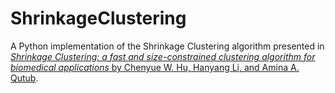 # ShrinkageClustering
A Python implementation of the Shrinkage Clustering algorithm presented in [*Shrinkage Clustering: a fast and size-constrained clustering algorithm for biomedical applications* by Chenyue W. Hu, Hanyang Li, and Amina A. Qutub](https://www.ncbi.nlm.nih.gov/pmc/articles/PMC5782397/). 
